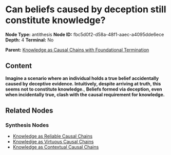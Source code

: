# Can beliefs caused by deception still constitute knowledge?

**Node Type:** antithesis
**Node ID:** fbc5d0f2-d58a-48f1-aaec-a4095dde6ece
**Depth:** 4
**Terminal:** No

**Parent:** [Knowledge as Causal Chains with Foundational Termination](knowledge-as-causal-chains-with-foundational-termination-synthesis-d8492293-8dd2-4155-909c-3d730712628f.md)

## Content

**Imagine a scenario where an individual holds a true belief accidentally caused by deceptive evidence. Intuitively, despite arriving at truth, this seems not to constitute knowledge.**, **Beliefs formed via deception, even when incidentally true, clash with the causal requirement for knowledge.**

## Related Nodes

### Synthesis Nodes

- [Knowledge as Reliable Causal Chains](knowledge-as-reliable-causal-chains-synthesis-ff41210f-f667-4da0-9ab5-f5178b380e8e.md)
- [Knowledge as Virtuous Causal Chains](knowledge-as-virtuous-causal-chains-synthesis-9651c6c3-7008-4b45-90db-44869a6f7046.md)
- [Knowledge as Contextual Causal Chains](knowledge-as-contextual-causal-chains-synthesis-5d09481e-6ec9-4c48-a400-7272ac7bda67.md)
